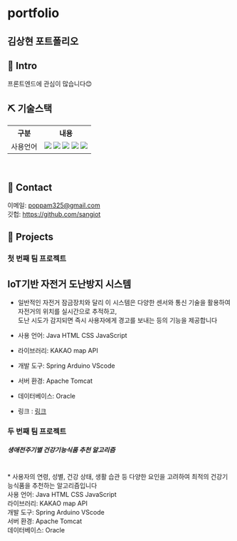 # portfolio 

## 김상현 포트폴리오

## 📌 Intro

프론트엔드에 관심이 많습니다😊

## ⛏ 기술스택
<table>
    <tr>
        <th>구분</th>
        <th>내용</th>
    </tr>
    <tr>
        <td>사용언어</td>
        <td>
           <img src="https://img.shields.io/badge/Python-3776AB?style=for-the-badge&logo=Python&logoColor=white"/> 
           <img src="https://img.shields.io/badge/Java-007396?style=for-the-badge&logo=java&logoColor=white"/> 
           <img src="https://img.shields.io/badge/javascript-F7DF1E?style=for-the-badge&logo=javascript&logoColor=black">
           <img src="https://img.shields.io/badge/HTML-E34F26?style=for-the-badge&logo=html5&logoColor=white">
           <img src="https://img.shields.io/badge/CSS-1572B6?style=for-the-badge&logo=css3&logoColor=white">
        </td>
    </tr> 
</table>
<br>

## 📌 Contact
이메일: poppam325@gmail.com
<br>깃헙: https://github.com/sangiot

## 📌 Projects

### 첫 번째 팀 프로젝트
## IoT기반 자전거 도난방지 시스템

* 일반적인 자전거 잠금장치와 달리 이 시스템은 다양한 센서와 통신 기술을 활용하여 자전거의 위치를 실시간으로 추적하고, <br>
도난 시도가 감지되면 즉시 사용자에게 경고를 보내는 등의 기능을 제공합니다<br>

* 사용 언어: Java HTML CSS JavaScript<br>
* 라이브러리: KAKAO map API<br>
* 개발 도구: Spring Arduino VScode<br>
* 서버 환경: Apache Tomcat<br>
* 데이터베이스: Oracle<br>
* 링크 : [링크](https://github.com/2023-SMHRD-KDT-IOT-4/Repo)


 
### 두 번째 팀 프로젝트

#####  생애전주기별 건강기능식품 추천 알고리즘 

<br>
* 사용자의 연령, 성별, 건강 상태, 생활 습관 등 다양한 요인을 고려하여 최적의 건강기능식품을 추천하는 알고리즘입니다
<br>
사용 언어: Java HTML CSS JavaScript<br>
라이브러리: KAKAO map API<br>
개발 도구: Spring Arduino VScode<br>
서버 환경: Apache Tomcat<br>
데이터베이스: Oracle<br>

<br>
<br>



